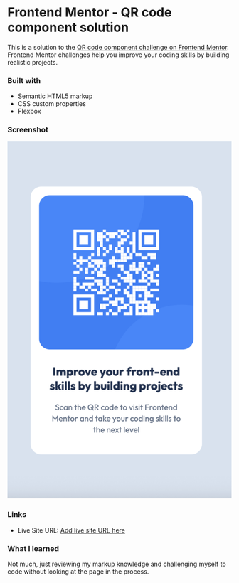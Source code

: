 # Frontend Mentor - QR code component solution

This is a solution to the [QR code component challenge on Frontend Mentor](https://www.frontendmentor.io/challenges/qr-code-component-iux_sIO_H). Frontend Mentor challenges help you improve your coding skills by building realistic projects. 

### Built with

- Semantic HTML5 markup
- CSS custom properties
- Flexbox

### Screenshot

![](./images/screenshot.png)


### Links

- Live Site URL: [Add live site URL here](https://github.com/Youfka/qr-code-component)

### What I learned

Not much, just reviewing my markup knowledge and challenging myself to code without looking at the page in the process.
